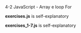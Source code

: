 4-2 JavaScript - Array e loop For

<strong>exercises.js</strong> is self-explanatory

<strong>exercises_1-7.js</strong> is self-explanatory